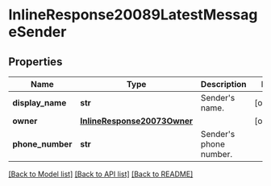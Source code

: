 # InlineResponse20089LatestMessageSender

## Properties
Name | Type | Description | Notes
------------ | ------------- | ------------- | -------------
**display_name** | **str** | Sender&#x27;s name. | [optional] 
**owner** | [**InlineResponse20073Owner**](InlineResponse20073Owner.md) |  | [optional] 
**phone_number** | **str** | Sender&#x27;s phone number. | 

[[Back to Model list]](../README.md#documentation-for-models) [[Back to API list]](../README.md#documentation-for-api-endpoints) [[Back to README]](../README.md)

